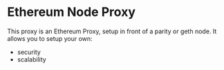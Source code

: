 # Ethereum Node Proxy

This proxy is an Ethereum Proxy, setup in front of a parity or geth node.
It allows you to setup your own:
 * security
 * scalability
 
